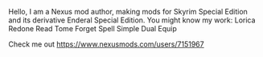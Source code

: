 Hello, I am a Nexus mod author, making mods for Skyrim Special Edition and its derivative Enderal Special Edition.
You might know my work:
Lorica Redone
Read Tome Forget Spell
Simple Dual Equip

Check me out
https://www.nexusmods.com/users/7151967
